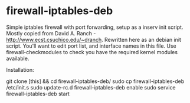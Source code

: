firewall-iptables-deb
=====================

Simple iptables firewall with port forwarding, setup as a inserv init script.
Mostly copied from David A. Ranch - http://www.ecst.csuchico.edu/~dranch. Rewritten here as an debian init script.
You'll want to edit port list, and interface names in this file.
Use firewall-checkmodules to check you have the required kernel modules available.

Installation:

  git clone [this] && cd firewall-iptables-deb/
  sudo cp firewall-iptables-deb /etc/init.s
  sudo update-rc.d firewall-iptables-deb enable
  sudo service firewall-iptables-deb start

